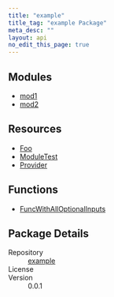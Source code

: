 ```yaml
---
title: "example"
title_tag: "example Package"
meta_desc: ""
layout: api
no_edit_this_page: true
---
```


<!-- WARNING: this file was generated by test. -->
<!-- Do not edit by hand unless you're certain you know what you are doing! -->



<h2 id="modules">Modules</h2>
<ul class="api">
    <li><a href="mod1/" title="mod1"><span class="api-symbol api-symbol--module"></span>mod1</a></li>
    <li><a href="mod2/" title="mod2"><span class="api-symbol api-symbol--module"></span>mod2</a></li>
</ul>

<h2 id="resources">Resources</h2>
<ul class="api">
    <li><a href="foo/" title="Foo"><span class="api-symbol api-symbol--resource"></span>Foo</a></li>
    <li><a href="moduletest/" title="ModuleTest"><span class="api-symbol api-symbol--resource"></span>ModuleTest</a></li>
    <li><a href="provider/" title="Provider"><span class="api-symbol api-symbol--resource"></span>Provider</a></li>
</ul>

<h2 id="functions">Functions</h2>
<ul class="api">
    <li><a href="funcwithalloptionalinputs/" title="FuncWithAllOptionalInputs"><span class="api-symbol api-symbol--function"></span>FuncWithAllOptionalInputs</a></li>
</ul>

<h2 id="package-details">Package Details</h2>
<dl class="package-details">
	<dt>Repository</dt>
	<dd><a href="">example </a></dd>
	<dt>License</dt>
	<dd></dd>
	<dt>Version</dt>
	<dd>0.0.1</dd>
</dl>

